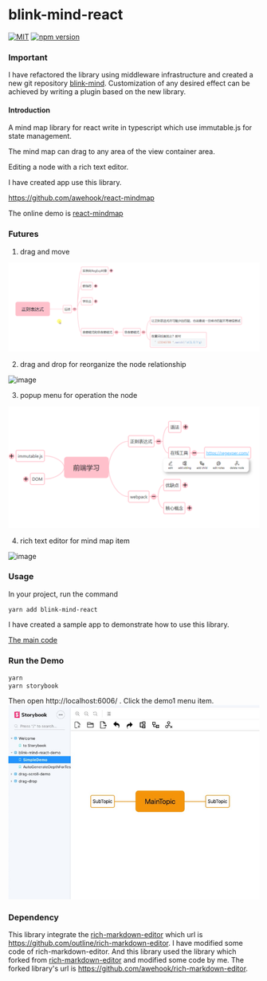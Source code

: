 # blink-mind-react
<a href="https://github.com/awehook/blink-mind-react"><img src="https://img.shields.io/github/license/awehook/blink-mind-react.svg" alt="MIT"/></a>
[![npm version](https://img.shields.io/npm/v/blink-mind-react.svg?style=flat)](https://www.npmjs.com/package/blink-mind-react)

### Important

I have refactored the library using middleware infrastructure and created a new git repository [blink-mind](https://github.com/awehook/blink-mind). Customization of any desired effect can be achieved by writing a plugin based on the new library.


#### Introduction

A mind map library for react  write in  typescript which use immutable.js for state management.

The mind map can drag to any area of the view container area. 

Editing a node with a rich text editor.

I have created app use this library.

https://github.com/awehook/react-mindmap

The online demo is [react-mindmap](https://awehook.github.io/react-mindmap/)

### Futures
1. drag and move

![image](./screenshots/drag-and-move.gif)

2. drag and drop for reorganize the node relationship

![image](https://user-gold-cdn.xitu.io/2019/10/15/16dcfbc1663e9d2d?w=1694&h=601&f=gif&s=291767)

3. popup menu for operation the node

![image](./screenshots/node-pop-menu.jpg)

4. rich text editor for mind map item

![image](https://user-gold-cdn.xitu.io/2019/10/15/16dcfbba367e7954?w=1593&h=838&f=png&s=91685)

### Usage
In your project, run the command
```
yarn add blink-mind-react
```

I have created a sample app to demonstrate how to use this library.

[The main code](https://github.com/awehook/react-mindmap/blob/master/src/component/MindMap.js) 

### Run the Demo
```
yarn
yarn storybook
```
Then open http://localhost:6006/ .
Click the demo1 menu item.
![image](./screenshots/open-demo.jpg)



### Dependency

This library integrate the [rich-markdown-editor](https://github.com/outline/rich-markdown-editor) which url is https://github.com/outline/rich-markdown-editor.
I have modified some code of rich-markdown-editor.
And this library used the library which forked from [rich-markdown-editor](https://github.com/outline/rich-markdown-editor) and modified some code by me.
The forked library's url is https://github.com/awehook/rich-markdown-editor.
